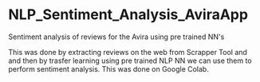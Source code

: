 # NLP_Sentiment_Analysis_AviraApp
Sentiment analysis of reviews for the Avira using pre trained NN's

This was done by extracting reviews on the web from Scrapper Tool and and then by trasfer learning using pre trained NLP NN we can use them to perform sentiment analysis.
This was done on Google Colab.
